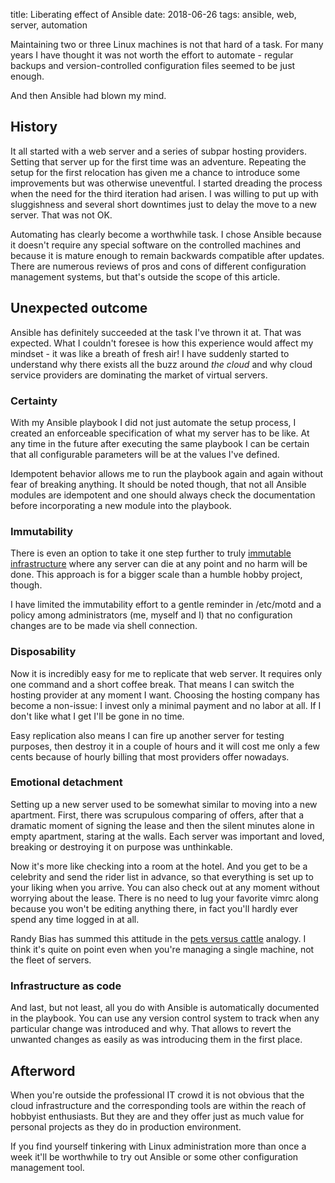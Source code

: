 title: Liberating effect of Ansible
date: 2018-06-26
tags: ansible, web, server, automation

Maintaining two or three Linux machines is not that hard of a task. For many
years I have thought it was not worth the effort to automate - regular backups
and version-controlled configuration files seemed to be just enough.

And then Ansible had blown my mind.

## History

It all started with a web server and a series of subpar hosting providers.
Setting that server up for the first time was an adventure. Repeating the setup
for the first relocation has given me a chance to introduce some improvements
but was otherwise uneventful. I started dreading the process when the need for
the third iteration had arisen. I was willing to put up with sluggishness and
several short downtimes just to delay the move to a new server. That was not OK.

Automating has clearly become a worthwhile task. I chose Ansible because it
doesn't require any special software on the controlled machines and because it
is mature enough to remain backwards compatible after updates. There are
numerous reviews of pros and cons of different configuration management systems,
but that's outside the scope of this article.

## Unexpected outcome

Ansible has definitely succeeded at the task I've thrown it at. That was
expected. What I couldn't foresee is how this experience would affect my
mindset - it was like a breath of fresh air! I have suddenly started to
understand why there exists all the buzz around *the cloud* and why cloud
service providers are dominating the market of virtual servers.

### Certainty

With my Ansible playbook I did not just automate the setup process, I created an
enforceable specification of what my server has to be like. At any time in the
future after executing the same playbook I can be certain that all configurable
parameters will be at the values I've defined.

Idempotent behavior allows me to run the playbook again and again without fear
of breaking anything. It should be noted though, that not all Ansible modules
are idempotent and one should always check the documentation before
incorporating a new module into the playbook.

### Immutability

There is even an option to take it one step further to truly [immutable
infrastructure] where any server can die at any point and no harm will be done.
This approach is for a bigger scale than a humble hobby project, though.

I have limited the immutability effort to a gentle reminder in /etc/motd and a
policy among administrators (me, myself and I) that no configuration changes are
to be made via shell connection.

### Disposability

Now it is incredibly easy for me to replicate that web server. It requires only
one command and a short coffee break. That means I can switch the hosting
provider at any moment I want. Choosing the hosting company has become a
non-issue: I invest only a minimal payment and no labor at all. If I don't like
what I get I'll be gone in no time.

Easy replication also means I can fire up another server for testing purposes,
then destroy it in a couple of hours and it will cost me only a few cents
because of hourly billing that most providers offer nowadays.

### Emotional detachment

Setting up a new server used to be somewhat similar to moving into a new
apartment.  First, there was scrupulous comparing of offers, after that a
dramatic moment of signing the lease and then the silent minutes alone in empty
apartment, staring at the walls. Each server was important and loved, breaking
or destroying it on purpose was unthinkable.

Now it's more like checking into a room at the hotel. And you get to be a
celebrity and send the rider list in advance, so that everything is set up to
your liking when you arrive. You can also check out at any moment without
worrying about the lease. There is no need to lug your favorite vimrc along
because you won't be editing anything there, in fact you'll hardly ever spend
any time logged in at all.

Randy Bias has summed this attitude in the [pets versus cattle] analogy. I think
it's quite on point even when you're managing a single machine, not the fleet of
servers.

### Infrastructure as code

And last, but not least, all you do with Ansible is automatically documented in
the playbook. You can use any version control system to track when any
particular change was introduced and why. That allows to revert the unwanted
changes as easily as was introducing them in the first place.

## Afterword

When you're outside the professional IT crowd it is not obvious that the cloud
infrastructure and the corresponding tools are within the reach of hobbyist
enthusiasts. But they are and they offer just as much value for personal
projects as they do in production environment.

If you find yourself tinkering with Linux administration more than once a week
it'll be worthwhile to try out Ansible or some other configuration management
tool.

[immutable infrastructure]: https://www.digitalocean.com/community/tutorials/what-is-immutable-infrastructure
[pets versus cattle]: http://cloudscaling.com/blog/cloud-computing/the-history-of-pets-vs-cattle/

